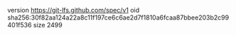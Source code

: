 version https://git-lfs.github.com/spec/v1
oid sha256:30f82aa124a22a8c11f197ce6c6ae2d7f1810a6fcaa87bbee203b2c99401f536
size 2499
